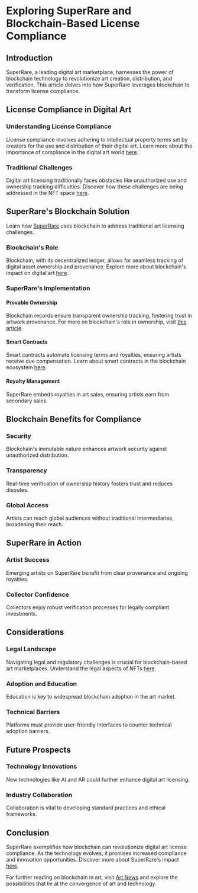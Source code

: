 # Exploring SuperRare and Blockchain-Based License Compliance

## Introduction

SuperRare, a leading digital art marketplace, harnesses the power of blockchain technology to revolutionize art creation, distribution, and verification. This article delves into how SuperRare leverages blockchain to transform license compliance.

## License Compliance in Digital Art

### Understanding License Compliance

License compliance involves adhering to intellectual property terms set by creators for the use and distribution of their digital art. Learn more about the importance of compliance in the digital art world [here](https://www.license-token.com/wiki/nft-and-licensing).

### Traditional Challenges

Digital art licensing traditionally faces obstacles like unauthorized use and ownership tracking difficulties. Discover how these challenges are being addressed in the NFT space [here](https://www.license-token.com/wiki/what-are-nf-ts).

## SuperRare's Blockchain Solution

Learn how [SuperRare](https://www.superrare.com) uses blockchain to address traditional art licensing challenges.

### Blockchain's Role

Blockchain, with its decentralized ledger, allows for seamless tracking of digital asset ownership and provenance. Explore more about blockchain's impact on digital art [here](https://www.license-token.com/wiki/blockchain-and-digital-art).

### SuperRare's Implementation

#### Provable Ownership

Blockchain records ensure transparent ownership tracking, fostering trust in artwork provenance. For more on blockchain's role in ownership, visit [this article](https://www.license-token.com/wiki/blockchain-and-intellectual-property).

#### Smart Contracts

Smart contracts automate licensing terms and royalties, ensuring artists receive due compensation. Learn about smart contracts in the blockchain ecosystem [here](https://www.license-token.com/wiki/smart-contracts-on-blockchain).

#### Royalty Management

SuperRare embeds royalties in art sales, ensuring artists earn from secondary sales.

## Blockchain Benefits for Compliance

### Security

Blockchain's immutable nature enhances artwork security against unauthorized distribution.

### Transparency

Real-time verification of ownership history fosters trust and reduces disputes.

### Global Access

Artists can reach global audiences without traditional intermediaries, broadening their reach.

## SuperRare in Action

### Artist Success

Emerging artists on SuperRare benefit from clear provenance and ongoing royalties.

### Collector Confidence

Collectors enjoy robust verification processes for legally compliant investments.

## Considerations

### Legal Landscape

Navigating legal and regulatory challenges is crucial for blockchain-based art marketplaces. Understand the legal aspects of NFTs [here](https://www.license-token.com/wiki/legal-aspects-of-nf-ts).

### Adoption and Education

Education is key to widespread blockchain adoption in the art market.

### Technical Barriers

Platforms must provide user-friendly interfaces to counter technical adoption barriers.

## Future Prospects

### Technology Innovations

New technologies like AI and AR could further enhance digital art licensing.

### Industry Collaboration

Collaboration is vital to developing standard practices and ethical frameworks.

## Conclusion

SuperRare exemplifies how blockchain can revolutionize digital art license compliance. As the technology evolves, it promises increased compliance and innovation opportunities. Discover more about SuperRare's impact [here](https://venturecity.com/blog/superrare-decentralized-art-marketplace-fine-art-nfts).

For further reading on blockchain in art, visit [Art News](https://www.artnews.com) and explore the possibilities that lie at the convergence of art and technology.
